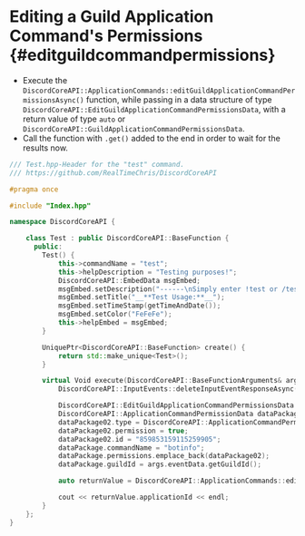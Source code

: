 Editing a Guild Application Command's Permissions {#editguildcommandpermissions}
============
- Execute the `DiscordCoreAPI::ApplicationCommands::editGuildApplicationCommandPermissionsAsync()` function, while passing in a data structure of type `DiscordCoreAPI::EditGuildApplicationCommandPermissionsData`, with a return value of type `auto` or `DiscordCoreAPI::GuildApplicationCommandPermissionsData`.
- Call the function with `.get()` added to the end in order to wait for the results now.

```cpp
/// Test.hpp-Header for the "test" command.
/// https://github.com/RealTimeChris/DiscordCoreAPI

#pragma once

#include "Index.hpp"

namespace DiscordCoreAPI {

	class Test : public DiscordCoreAPI::BaseFunction {
	  public:
		Test() {
			this->commandName = "test";
			this->helpDescription = "Testing purposes!";
			DiscordCoreAPI::EmbedData msgEmbed;
			msgEmbed.setDescription("------\nSimply enter !test or /test!\n------");
			msgEmbed.setTitle("__**Test Usage:**__");
			msgEmbed.setTimeStamp(getTimeAndDate());
			msgEmbed.setColor("FeFeFe");
			this->helpEmbed = msgEmbed;
		}

		UniquePtr<DiscordCoreAPI::BaseFunction> create() {
			return std::make_unique<Test>();
		}

		virtual Void execute(DiscordCoreAPI::BaseFunctionArguments& args) {
			DiscordCoreAPI::InputEvents::deleteInputEventResponseAsync(args.eventData).get();

			DiscordCoreAPI::EditGuildApplicationCommandPermissionsData dataPackage;
			DiscordCoreAPI::ApplicationCommandPermissionData dataPackage02;
			dataPackage02.type = DiscordCoreAPI::ApplicationCommandPermissionType::User;
			dataPackage02.permission = true;
			dataPackage02.id = "859853159115259905";
			dataPackage.commandName = "botinfo";
			dataPackage.permissions.emplace_back(dataPackage02);
			dataPackage.guildId = args.eventData.getGuildId();

			auto returnValue = DiscordCoreAPI::ApplicationCommands::editGuildApplicationCommandPermissionsAsync(dataPackage).get();

			cout << returnValue.applicationId << endl;
		}
	};
}
```